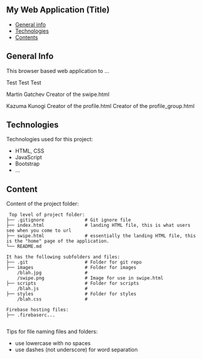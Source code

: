 ## My Web Application (Title)

* [General info](#general-info)
* [Technologies](#technologies)
* [Contents](#content)

## General Info
This browser based web application to ...

Test Test Test

Martin Gatchev
    Creator of the swipe.html

Kazuma Kunogi
    Creator of the profile.html
    Creator of the profile_group.html
	
## Technologies
Technologies used for this project:
* HTML, CSS
* JavaScript
* Bootstrap 
* ...
	
## Content
Content of the project folder:

```
 Top level of project folder: 
├── .gitignore               # Git ignore file
├── index.html               # landing HTML file, this is what users see when you come to url
├── swipe.html               # essentially the landing HTML file, this is the "home" page of the application.
└── README.md

It has the following subfolders and files:
├── .git                     # Folder for git repo
├── images                   # Folder for images
    /blah.jpg                # 
    /swipe.png               # Image for use in swipe.html
├── scripts                  # Folder for scripts
    /blah.js                 # 
├── styles                   # Folder for styles
    /blah.css                # 

Firebase hosting files: 
├── .firebaserc...


```

Tips for file naming files and folders:
* use lowercase with no spaces
* use dashes (not underscore) for word separation

